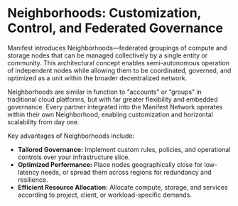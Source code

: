 # Neighborhoods: Customization, Control, and Federated Governance

Manifest introduces Neighborhoods—federated groupings of compute and storage nodes that can be managed collectively by a single entity or community. This architectural concept enables semi-autonomous operation of independent nodes while allowing them to be coordinated, governed, and optimized as a unit within the broader decentralized network.

Neighborhoods are similar in function to “accounts” or “groups” in traditional cloud platforms, but with far greater flexibility and embedded governance. Every partner integrated into the Manifest Network operates within their own Neighborhood, enabling customization and horizontal scalability from day one.

Key advantages of Neighborhoods include:

* **Tailored Governance:** Implement custom rules, policies, and operational controls over your infrastructure slice.
* **Optimized Performance:** Place nodes geographically close for low-latency needs, or spread them across regions for redundancy and resilience.
* **Efficient Resource Allocation:** Allocate compute, storage, and services according to project, client, or workload-specific demands.
